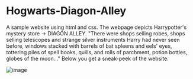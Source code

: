 # Hogwarts-Diagon-Alley

A sample website using html and css. The webpage depicts Harrypotter's mystery store -> DIAGON ALLEY.
"There were shops selling robes, shops selling telescopes and strange silver instruments Harry had never seen before, 
windows stacked with barrels of bat spleens and eels' eyes, tottering piles of spell books,
quills, and rolls of parchment, potion bottles, globes of the moon..."
Below you get a sneak-peek of the website.

![image](https://user-images.githubusercontent.com/68218730/149614405-ca0cfbaa-5a09-4053-828c-a331c7b019eb.png)
